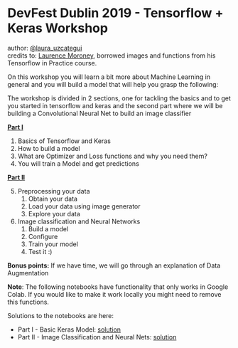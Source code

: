 # DevFest Dublin 2019 - Tensorflow + Keras Workshop


author: [@laura_uzcategui](https://twitter.com/laura_uzcategui)<br />
credits to: [Laurence Moroney](https://twitter.com/lmoroney), borrowed images and functions from his Tensorflow in Practice course.

On this workshop you will learn a bit more about Machine Learning in general and you will build a model that will help you grasp the following: 

The workshop is divided in 2 sections, one for tackling the basics and to get you started in tensorflow and keras and the second part where we will be building a Convolutional Neural Net to build an image classifier

**[Part I](./beginner/)**
1. Basics of Tensorflow and Keras
2. How to build a model 
3. What are Optimizer and Loss functions and why you need them?
4. You will train a Model and get predictions 

**[Part II](./intermediate)**

5. Preprocessing your data
    1. Obtain your data
    2. Load your data using image generator 
    3. Explore your data
6. Image classification and Neural Networks
    1. Build a model 
    2. Configure 
    3. Train your model
    4. Test it :)

**Bonus points:** If we have time, we will go through an explanation of Data Augmentation

**Note**: The following notebooks have functionality that only works in Google Colab. If you would like to make it work locally you might need to remove this functions.

Solutions to the notebooks are here: 
- Part I - Basic Keras Model: [solution](./beginner/solution)
- Part II - Image Classification and Neural Nets: [solution](./intermediate/solution)
